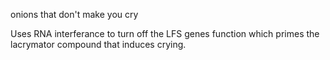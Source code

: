 onions that don't make you cry

Uses RNA interferance to turn off the LFS genes function which primes the lacrymator compound that induces crying. 
